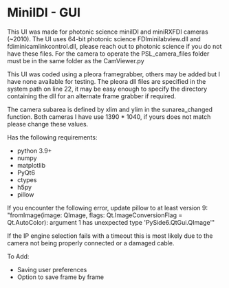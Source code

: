 # MiniIDI - GUI
This UI was made for photonic science miniIDI and miniRXFDI cameras (~2010). 
The UI uses 64-bit photonic science FDIminilabview.dll and fdiminicamlinkcontrol.dll, please reach out to photonic science if you do not have these files.
For the camera to operate the PSL_camera_files folder must be in the same folder as the CamViewer.py

This UI was coded using a pleora framegrabber, others may be added but I have none available for testing.
The pleora dll files are specified in the system path on line 22, it may be easy enough to specify the directory containing the dll for an alternate frame grabber if required.

The camera subarea is defined by xlim and ylim in the sunarea_changed function. Both cameras I have use 1390 * 1040, if yours does not match please change these values.

Has the following requirements:
- python 3.9+
- numpy
- matplotlib
- PyQt6
- ctypes
- h5py
- pillow

If you encounter the following error, update pillow to at least version 9:
"fromImage(image: QImage, flags: Qt.ImageConversionFlag = Qt.AutoColor): argument 1 has unexpected type 'PySide6.QtGui.QImage'"

If the IP engine selection fails with a timeout this is most likely due to the camera not being properly connected or a damaged cable.

To Add:
- Saving user preferences
- Option to save frame by frame